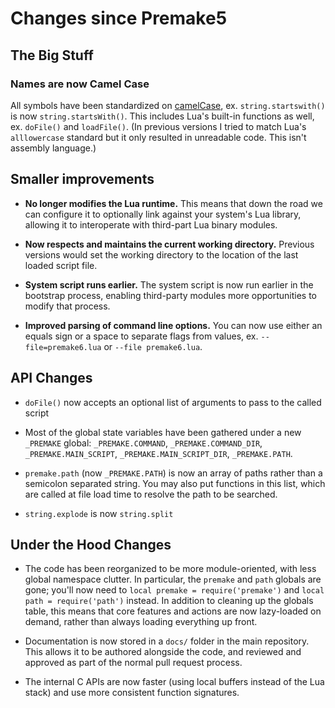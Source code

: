# Changes since Premake5

## The Big Stuff

### Names are now Camel Case

All symbols have been standardized on [camelCase](https://en.wikipedia.org/wiki/Camel_case), ex. `string.startswith()` is now `string.startsWith()`. This includes Lua's built-in functions as well, ex. `doFile()` and `loadFile()`. (In previous versions I tried to match Lua's `alllowercase` standard but it only resulted in unreadable code. This isn't assembly language.)


## Smaller improvements

- **No longer modifies the Lua runtime.** This means that down the road we can configure it to optionally link against your system's Lua library, allowing it to interoperate with third-part Lua binary modules.

- **Now respects and maintains the current working directory.** Previous versions would set the working directory to the location of the last loaded script file.

- **System script runs earlier.** The system script is now run earlier in the bootstrap process, enabling third-party modules more opportunities to modify that process.

- **Improved parsing of command line options.** You can now use either an equals sign or a space to separate flags from values, ex. `--file=premake6.lua` or `--file premake6.lua`.


## API Changes

- `doFile()` now accepts an optional list of arguments to pass to the called script

- Most of the global state variables have been gathered under a new `_PREMAKE` global: `_PREMAKE.COMMAND`, `_PREMAKE.COMMAND_DIR`, `_PREMAKE.MAIN_SCRIPT`, `_PREMAKE.MAIN_SCRIPT_DIR`, `_PREMAKE.PATH`.

- `premake.path` (now `_PREMAKE.PATH`) is now an array of paths rather than a semicolon separated string. You may also put functions in this list, which are called at file load time to resolve the path to be searched.

- `string.explode` is now `string.split`


## Under the Hood Changes

- The code has been reorganized to be more module-oriented, with less global namespace clutter. In particular, the `premake` and `path` globals are gone; you'll now need to `local premake = require('premake')` and `local path = require('path')` instead. In addition to cleaning up the globals table, this means that core features and actions are now lazy-loaded on demand, rather than always loading everything up front.

- Documentation is now stored in a `docs/` folder in the main repository. This allows it to be authored alongside the code, and reviewed and approved as part of the normal pull request process.

- The internal C APIs are now faster (using local buffers instead of the Lua stack) and use more consistent function signatures.
